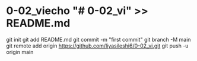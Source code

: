 # 0-02_viecho "# 0-02_vi" >> README.md
git init
git add README.md
git commit -m "first commit"
git branch -M main
git remote add origin https://github.com/liyasileshi6/0-02_vi.git
git push -u origin main
